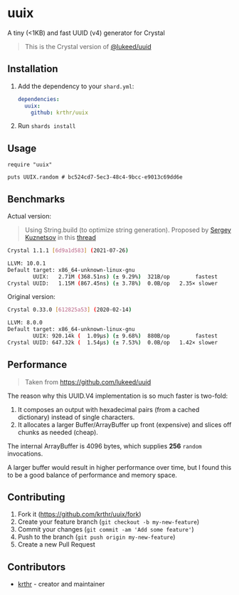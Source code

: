 # uuix

A tiny (<1KB) and fast UUID (v4) generator for Crystal

> This is the Crystal version of [@lukeed/uuid](https://github.com/lukeed/uuid)

## Installation

1. Add the dependency to your `shard.yml`:

   ```yaml
   dependencies:
     uuix:
       github: krthr/uuix
   ```

2. Run `shards install`

## Usage

```crystal
require "uuix"

puts UUIX.random # bc524cd7-5ec3-48c4-9bcc-e9013c69dd6e
```

## Benchmarks

Actual version:

> Using String.build (to optimize string generation). Proposed by [Sergey Kuznetsov](https://github.com/skuznetsov) in this [thread](https://forum.crystal-lang.org/t/a-tiny-1kb-fast-and-cryptographically-secure-uuid-v4-generator-for-crystal/1774/6)

```bash
Crystal 1.1.1 [6d9a1d583] (2021-07-26)

LLVM: 10.0.1
Default target: x86_64-unknown-linux-gnu
        UUIX:   2.71M (368.51ns) (± 9.29%)  321B/op        fastest
Crystal UUID:   1.15M (867.45ns) (± 3.78%)  0.0B/op   2.35× slower
```

Original version:

```bash
Crystal 0.33.0 [612825a53] (2020-02-14)

LLVM: 8.0.0
Default target: x86_64-unknown-linux-gnu
        UUIX: 920.14k (  1.09µs) (± 9.68%)  880B/op        fastest
Crystal UUID: 647.32k (  1.54µs) (± 7.53%)  0.0B/op   1.42× slower
```

## Performance

> Taken from https://github.com/lukeed/uuid

The reason why this UUID.V4 implementation is so much faster is two-fold:

1. It composes an output with hexadecimal pairs (from a cached dictionary) instead of single characters.
2. It allocates a larger Buffer/ArrayBuffer up front (expensive) and slices off chunks as needed (cheap).

The internal ArrayBuffer is 4096 bytes, which supplies **256** `random` invocations.

A larger buffer would result in higher performance over time, but I found this to be a good balance of performance and memory space.

## Contributing

1. Fork it (<https://github.com/krthr/uuix/fork>)
2. Create your feature branch (`git checkout -b my-new-feature`)
3. Commit your changes (`git commit -am 'Add some feature'`)
4. Push to the branch (`git push origin my-new-feature`)
5. Create a new Pull Request

## Contributors

- [krthr](https://github.com/krthr) - creator and maintainer
